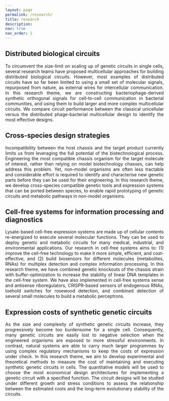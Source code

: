 ```yaml
---
layout: page
permalink: /research/
title: research
description:
nav: true
nav_order: 2
---
```


## Distributed biological circuits
<p align='justify'>To circumvent the size-limit on scaling up of genetic circuits in single cells, several research teams have proposed multicellular approaches for building distributed biological circuits. However, most examples of distributed circuits have so far been limited to using a small set of molecular signals, repurposed from nature, as external wires for intercellular communication. In this research theme, we are constructing bacteriophage-derived synthetic orthogonal signals for cell-to-cell communication in bacterial communities, and using them to build larger and more complex multicellular circuits. We compare circuit performance between the classical unicellular versus the distributed phage-bacterial multicellular design to identify the most effective designs.</p>

## Cross-species design strategies
<p align='justify'>Incompatibility between the host chassis and the target product currently limits us from leveraging the full potential of the biotechnological process. Engineering the most compatible chassis organism for the target molecule of interest, rather than relying on model biotechnology chasses, can help address this problem. Yet, non-model organisms are often less tractable and considerable effort is required to identify and characterise new genetic parts before they can be used for their engineering. In this research theme, we develop cross-species compatible genetic tools and expression systems that can be ported between species, to enable rapid prototyping of genetic circuits and metabolic pathways in non-model organisms.</p>

## Cell-free systems for information processing and diagnostics
<p align='justify'>Lysate-based cell-free expression systems are made up of cellular contents re-energized to execute several molecular functions. They can be used to deploy genetic and metabolic circuits for many medical, industrial, and environmental applications. Our research in cell-free systems aims to: (1) improve the cell-free technology to make it more simple, efficient, and cost-effective, and (2) build biosensors for different molecules (metabolites, RNAs) for multiplex detection and complex information processing. In this research theme, we have combined genetic knockouts of the chassis strain with buffer-optimization to increase the stability of linear DNA templates in the cell-free system. We have also implemented in cell-free systems sense and antisense riboregulators, CRISPR-based sensors of endogenous RNAs, toehold switches for rosewood detection, and combined detection of several small molecules to build a metabolic perceptrons.</p>

## Expression costs of synthetic genetic circuits
<p align='justify'>As the size and complexity of synthetic genetic circuits increase, they progressively become too burdensome for a single cell. Consequently, many genetic circuits are easily lost to negative selection when the engineered organisms are exposed to more stressful environments. In contrast, natural systems are able to carry much larger programmes by using complex regulatory mechanisms to keep the costs of expression under check. In this research theme, we aim to develop experimental and theoretical methods to measure the cost of maintaining and executing synthetic genetic circuits in cells. The quantitative models will be used to choose the most economical design architectures for implementing a genetic circuit with a specified function. The circuit designs will be studied under different growth and stress conditions to assess the relationship between the estimated costs and the long-term evolutionary stability of the circuits.</p>
